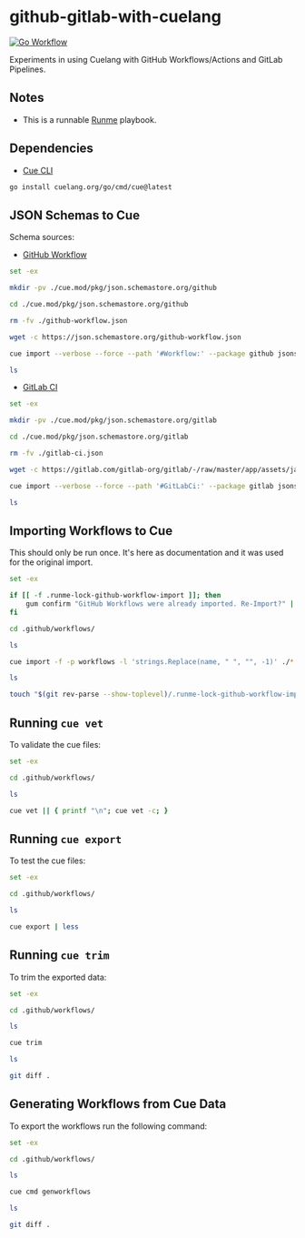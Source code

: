# github-gitlab-with-cuelang

[![Go Workflow](https://github.com/vpayno/github-gitlab-with-cuelang/actions/workflows/go.yml/badge.svg?branch=main)](https://github.com/vpayno/github-gitlab-with-cuelang/actions/workflows/go.yml)

Experiments in using Cuelang with GitHub Workflows/Actions and GitLab Pipelines.

## Notes

- This is a runnable [Runme](https://github.com/stateful/runme) playbook.

## Dependencies

- [Cue CLI](https://github.com/cue-lang/cue)

```bash { background=false category=dependencies closeTerminalOnSuccess=false excludeFromRunAll=true interactive=true interpreter=bash name=install-dependency-cue promptEnv=true terminalRows=10 }
go install cuelang.org/go/cmd/cue@latest
```

## JSON Schemas to Cue

Schema sources:

- [GitHub Workflow](https://json.schemastore.org/github-workflow.json)

```bash { background=false category=schema-import closeTerminalOnSuccess=false excludeFromRunAll=true interactive=true interpreter=bash name=schema-import-github promptEnv=true terminalRows=10 }
set -ex

mkdir -pv ./cue.mod/pkg/json.schemastore.org/github

cd ./cue.mod/pkg/json.schemastore.org/github

rm -fv ./github-workflow.json

wget -c https://json.schemastore.org/github-workflow.json

cue import --verbose --force --path '#Workflow:' --package github jsonschema: ./github-workflow.json

ls
```

- [GitLab CI](https://gitlab.com/gitlab-org/gitlab/-/raw/master/app/assets/javascripts/editor/schema/ci.json)

```bash { background=false category=schema-import closeTerminalOnSuccess=false excludeFromRunAll=true interactive=true interpreter=bash name=schema-import-gitlab promptEnv=true terminalRows=10 }
set -ex

mkdir -pv ./cue.mod/pkg/json.schemastore.org/gitlab

cd ./cue.mod/pkg/json.schemastore.org/gitlab

rm -fv ./gitlab-ci.json

wget -c https://gitlab.com/gitlab-org/gitlab/-/raw/master/app/assets/javascripts/editor/schema/ci.json -O ./gitlab-ci.json

cue import --verbose --force --path '#GitLabCi:' --package gitlab jsonschema: ./gitlab-ci.json

ls
```

## Importing Workflows to Cue

This should only be run once. It's here as documentation and it was used for the original import.

```bash { background=false category=github-import closeTerminalOnSuccess=false excludeFromRunAll=true interactive=true interpreter=bash name=workflow-import-github promptEnv=true terminalRows=20 }
set -ex

if [[ -f .runme-lock-github-workflow-import ]]; then
    gum confirm "GitHub Workflows were already imported. Re-Import?" || exit
fi

cd .github/workflows/

ls

cue import -f -p workflows -l 'strings.Replace(name, " ", "", -1)' ./*.yml

ls

touch "$(git rev-parse --show-toplevel)/.runme-lock-github-workflow-import"
```

## Running `cue vet`

To validate the cue files:

```bash { background=false category=github-validate closeTerminalOnSuccess=false excludeFromRunAll=true interactive=true interpreter=bash name=workflow-vet-github promptEnv=true terminalRows=10 }
set -ex

cd .github/workflows/

ls

cue vet || { printf "\n"; cue vet -c; }
```

## Running `cue export`

To test the cue files:

```bash { background=false category=github-validate closeTerminalOnSuccess=false excludeFromRunAll=true interactive=true interpreter=bash name=workflow-test-github promptEnv=true terminalRows=10 }
set -ex

cd .github/workflows/

ls

cue export | less
```

## Running `cue trim`

To trim the exported data:

```bash { background=false category=github-trim closeTerminalOnSuccess=false excludeFromRunAll=true interactive=true interpreter=bash name=workflow-trim-github promptEnv=true terminalRows=10 }
set -ex

cd .github/workflows/

ls

cue trim

ls

git diff .
```

## Generating Workflows from Cue Data

To export the workflows run the following command:

```bash { background=false category=github-export closeTerminalOnSuccess=false excludeFromRunAll=true interactive=true interpreter=bash name=workflow-export-github promptEnv=true terminalRows=10 }
set -ex

cd .github/workflows/

ls

cue cmd genworkflows

ls

git diff .
```
